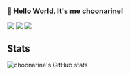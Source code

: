### 👋 Hello World, It's me <a href="https://github.com/choonarine">choonarine</a>!

<!-- Contacts -->
<p>
  <a href="https://choonarine.github.com" target="_blank"><img src="https://img.shields.io/badge/Tech Blog-181717?style=flat-square&logo=github&logoColor=white" /></a>
  <a href="mailto:choonarine@gmail.com" target="_blank"><img src="https://img.shields.io/badge/Gmail-D14836?style=flat-square&logo=gmail&logoColor=white" /></a>
  <a href="https://www.instagram.com/lynnseo_" target="_blank"><img src="https://img.shields.io/badge/Instagram-E4405F?style=flat-square&logo=instagram&logoColor=white" /></a>
</p>

## Stats
  
![choonarine's GitHub stats](https://github-readme-stats.vercel.app/api?username=choonarine&show_icons=true)
